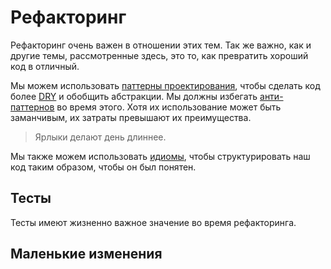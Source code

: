 # Рефакторинг

Рефакторинг очень важен в отношении этих тем.
Так же важно, как и другие темы, рассмотренные здесь, это то, как превратить хороший код в отличный.

Мы можем использовать [паттерны проектирования](../patterns/index.md), чтобы сделать код более [DRY] и обобщить абстракции. Мы должны избегать [анти-паттернов](../anti_patterns/index.md) во время этого. Хотя их использование может быть заманчивым, их затраты превышают их преимущества.

> Ярлыки делают день длиннее.

Мы также можем использовать [идиомы](../idioms/index.md), чтобы структурировать наш код таким образом, чтобы он был понятен.

## Тесты

Тесты имеют жизненно важное значение во время рефакторинга.

## Маленькие изменения

[DRY]: https://ru.wikipedia.org/wiki/Don%27t_repeat_yourself
